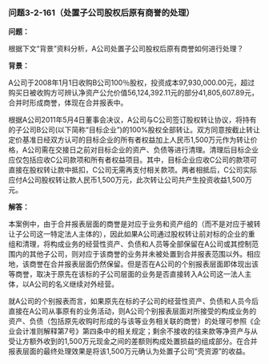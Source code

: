 ### 问题3-2-161（处置子公司股权后原有商誉的处理）

**问题：**

根据下文“背景”资料分析，A公司处置子公司股权后原有商誉如何进行处理？

**背景：**

A公司于2008年1月1日收购B公司100％股权，投资成本97,930,000.00元，超过购买日被收购方可辨认净资产公允价值56,124,392.11元的部分41,805,607.89元，合并时形成商誉，体现在合并报表中。

根据A公司2011年5月4日董事会决议，A公司与C公司签订股权转让协议，将持有的子公司B公司(以下简称“目标企业”)的100%股权全部转让。双方同意按截止转让定价基准日经双方认可的目标企业的所有者权益加上人民币1,500万元作为转让价格，A公司需在交接日之前对目标企业的资产、负债等进行清理。清理后目标企业应仅包括应收C公司款项和所有者权益项目。其中，目标企业应收C公司的款项可直接在股权转让款中抵扣，C公司无需再支付相关款项。两者相抵后，C公司实际应付A公司股权转让款人民币1,500万元，此次转让公司共产生投资收益1,500万元。

**解答：**

本案例中，由于合并报表层面的商誉是对应于业务和资产组的（而不是对应于被转让子公司这一特定法人主体的），因此如果A公司通过股权转让前对标的企业的重组和清理，将构成业务的经营性资产、负债和人员等全部保留在A公司或其控制范围内的其他子公司，则对应于该商誉的业务并未被处置到合并报表范围以外。相应地，该商誉在合并报表层面仍然保留。但是否在A公司的个别报表层面即体现出该等商誉，取决于原先在该标的子公司层面的业务是否直接转入A公司这一法人主体，以A公司的名义继续对外经营。

就A公司的个别报表而言，如果原先在标的子公司的经营性资产、负债和人员今后直接在A公司从事原有的业务活动，则A公司个别报表层面对所接受的构成业务的资产、负债（包括原先收购时形成的与该等业务相关联的商誉）的处理可参照《企业会计准则解释第7号》第四条中的相关规定；剩余不接收的往来款等净资产与从受让方额外收到的1,500万元现金之间的差额则构成处置损益的组成部分。在合并报表层面的最终处理效果是将该1,500万元确认为处置子公司“壳资源”的收益。